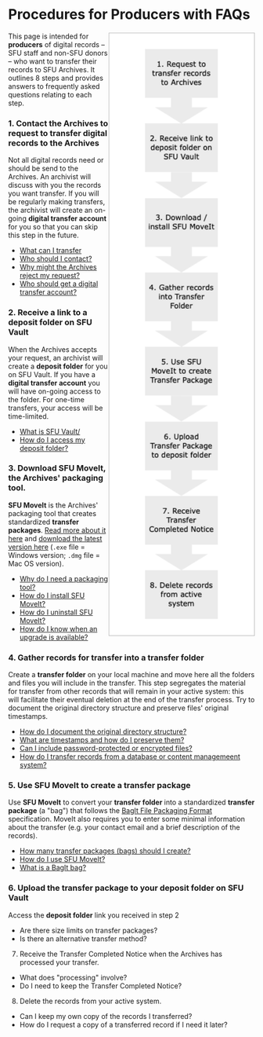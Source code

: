 # Procedures for Producers with FAQs
<img align="right" width="300" src="../images/pov-producers1.png">

This page is intended for **producers** of digital records – SFU staff and non-SFU donors – who want to transfer their records to SFU Archives. It outlines 8 steps and provides answers to frequently asked questions relating to each step.

### 1. Contact the Archives to request to transfer digital records to the Archives
Not all digital records need or should be send to the Archives. An archivist will discuss with you the records you want transfer.  If you will be regularly making transfers, the archivist will create an on-going **digital transfer account** for you so that you can skip this step in the future.
- [What can I transfer](faq1-what-can-i-transfer)
- [Who should I contact?](faq1-who-should-i-contact)
- [Why might the Archives reject my request?](faq1-why-might-archives-reject-my-request)
- [Who should get a digital transfer account?](faq1-who-should-get-a-digital-transfer-account)

### 2. Receive a link to a deposit folder on SFU Vault
When the Archives accepts your request, an archivist will create a **deposit folder** for you on SFU Vault. If you have a  **digital transfer account** you will have  on-going access to the folder. For one-time transfers, your access will be time-limited.
- [What is SFU Vault/](faq2-what-is-sfu-vault)
- [How do I access my deposit folder?](faq2-how-do-i-access-my-deposit-folder)

### 3. Download SFU MoveIt, the Archives' packaging tool.
**SFU MoveIt** is the Archives' packaging tool that creates standardized **transfer packages**. [Read more about it here](https://www.sfu.ca/archives/digital-preservation/sfu-moveit.html) and [download the latest version here](https://github.com/axfelix/moveit-electron) (`.exe` file = Windows version; `.dmg` file = Mac OS version).
- [Why do I need a packaging tool?](faq3-why-do-i-need-a-packaging-tool)
- [How do I install SFU MoveIt?](faq3-how-do-i-install-sfu-moveit)
- [How do I uninstall SFU MoveIt?](faq3-how-do-i-uninstall-sfu-moveit)
- [How do I know when an upgrade is available?](faq3-how-do-i-know-when-an-upgrade-is-available)

### 4. Gather records for transfer into a transfer folder
Create a **transfer folder** on your local machine and move here all the folders and files you will include in the transfer. This step segregates the material for transfer from other records that will remain in your active system: this will facilitate their eventual deletion at the end of the transfer process. Try to document the original directory structure and preserve files' original timestamps.
- [How do I document the original directory structure?](faq4-how-do-i-document-the-original-folder-structure)
- [What are timestamps and how do I preserve them?](faq4-what-are-timestamps-and-how-do-i-preserve-them)
- [Can I include password-protected or encrypted files?](faq4-can-i-include-password-protected-or-encrytped-files)
- [How do I transfer records from a database or content managemeent system?](faq4-how-do-i-transfer-records-from-a-database-or-content-management-system)

###  5. Use SFU MoveIt to create a transfer package
Use **SFU MoveIt** to convert your **transfer folder** into a standardized **transfer package** (a "bag") that follows the [BagIt File Packaging Format](https://datatracker.ietf.org/doc/html/rfc8493) specification. MoveIt also requires you to enter some minimal information about the transfer (e.g. your contact email and a brief description of the records).
- [How many transfer packages (bags) should I create?](faq5-how-many-transfer-packages-bags-should-i-create)
- [How do I use SFU MoveIt?](guide-to-sfu-moveit.md)
- [What is a BagIt bag?](faq5-what-is-bag.md)

### 6. Upload the transfer package to your deposit folder on SFU Vault
Access the **deposit folder** link you received in step 2
* Are there size limits on transfer packages?
* Is there an alternative transfer method?

7. Receive the Transfer Completed Notice when the Archives has processed your transfer.
* What does "processing" involve?
* Do I need to keep the Transfer Completed Notice?

8. Delete the records from your active system.
* Can I keep my own copy of the records I transferred?
* How do I request a copy of a transferred record if I need it later?

